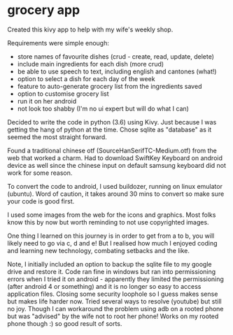 # grocery app
Created this kivy app to help with my wife's weekly shop.

Requirements were simple enough:
  - store names of favourite dishes (crud - create, read, update, delete)
  - include main ingredients for each dish (more crud)
  - be able to use speech to text, including english and cantones (what!)
  - option to select a dish for each day of the week
  - feature to auto-generate grocery list from the ingredients saved
  - option to customise grocery list
  - run it on her android
  - not look too shabby (I'm no ui expert but will do what I can)
  
Decided to write the code in python (3.6) using Kivy. Just because I was getting the hang of python at the time.
Chose sqlite as "database" as it seemed the most straight forward.

Found a traditional chinese otf (SourceHanSerifTC-Medium.otf) from the web that worked a charm. Had to download SwiftKey Keyboard on android device as well since the chinese input on default samsung keyboard did not work for some reason.

To convert the code to android, I used buildozer, running on linux emulator (ubuntu). Word of caution, it takes around 30 mins to convert so make sure your code is good first.

I used some images from the web for the icons and graphics. Most folks know this by now but worth reminding to not use copyrighted images. 

One thing I learned on this journey is in order to get from a to b, you will likely need to go via c, d and e!
But I realised how much I enjoyed coding and learning new technology, combating setbacks and the like.

Note, I initially included an option to backup the sqlite file to my google drive and restore it.
Code ran fine in windows but ran into permissioning errors when I tried it on android - apparently they limited the permissioning (after android 4 or something) and it is no longer so easy to access application files. Closing some security loophole so I guess makes sense but makes life harder now. Tried several ways to resolve (youtube) but still no joy. Though I can workaround the problem using adb on a rooted phone but was "advised" by the wife not to root her phone! Works on my rooted phone though :) so good result of sorts.
